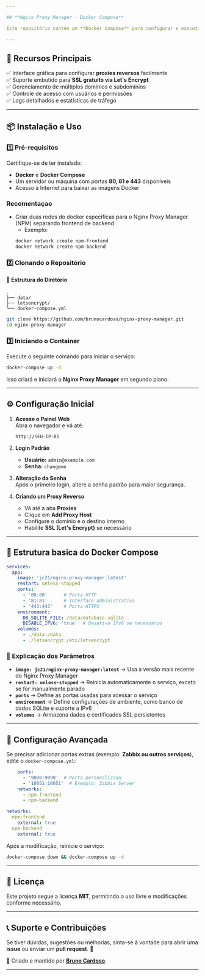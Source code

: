 ```yaml
---

## **Nginx Proxy Manager - Docker Compose**

Este repositório contém um **Docker Compose** para configurar e executar o **[Nginx Proxy Manager](https://github.com/NginxProxyManager/nginx-proxy-manager)**, uma interface gráfica para gerenciamento de proxies reversos com suporte a **Let's Encrypt**, múltiplos domínios e configuração simplificada.

---
```


## **📌 Recursos Principais**
✅ Interface gráfica para configurar **proxies reversos** facilmente  
✅ Suporte embutido para **SSL gratuito via Let's Encrypt**  
✅ Gerenciamento de múltiplos domínios e subdomínios  
✅ Controle de acesso com usuários e permissões  
✅ Logs detalhados e estatísticas de tráfego  

---

## **📦 Instalação e Uso**
### **1️⃣ Pré-requisitos**
Certifique-se de ter instalado:
- **Docker** e **Docker Compose**  
- Um servidor ou máquina com portas **80, 81 e 443** disponíveis  
- Acesso à Internet para baixar as imagens Docker  

### **Recomentaçao**
- Criar duas redes do docker especificas para o Nginx Proxy Manager (NPM) separando frontend de backend
    - Exemplo:
    ```bash
    docker network create npm-frontend
    docker network create npm-backend
    ```

### **2️⃣ Clonando o Repositório**
#### 📁 Estrutura do Diretório

```
.
├── data/
├── letsencrypt/
└── docker-compose.yml
```
```bash
git clone https://github.com/brunocardoso/nginx-proxy-manager.git
cd nginx-proxy-manager
```

### **3️⃣ Iniciando o Container**
Execute o seguinte comando para iniciar o serviço:
```bash
docker-compose up -d
```
Isso criará e iniciará o **Nginx Proxy Manager** em segundo plano.

---

## **⚙️ Configuração Inicial**
1. **Acesse o Painel Web**  
   Abra o navegador e vá até:
   ```
   http://SEU-IP:81
   ```
2. **Login Padrão**  
   - **Usuário:** `admin@example.com`  
   - **Senha:** `changeme`  

3. **Alteração da Senha**  
   Após o primeiro login, altere a senha padrão para maior segurança.

4. **Criando um Proxy Reverso**
   - Vá até a aba **Proxies**
   - Clique em **Add Proxy Host**
   - Configure o domínio e o destino interno
   - Habilite **SSL (Let's Encrypt)** se necessário

---

## **📂 Estrutura basica do Docker Compose**
```yaml
services:
  app:
    image: 'jc21/nginx-proxy-manager:latest'
    restart: unless-stopped
    ports:
      - '80:80'      # Porta HTTP
      - '81:81'      # Interface administrativa
      - '443:443'    # Porta HTTPS
    environment:
      DB_SQLITE_FILE: /data/database.sqlite
      DISABLE_IPV6: 'true'  # Desativa IPv6 se necessário
    volumes:
      - ./data:/data
      - ./letsencrypt:/etc/letsencrypt
```

### **📌 Explicação dos Parâmetros**
- **`image: jc21/nginx-proxy-manager:latest`** → Usa a versão mais recente do Nginx Proxy Manager
- **`restart: unless-stopped`** → Reinicia automaticamente o serviço, exceto se for manualmente parado
- **`ports`** → Define as portas usadas para acessar o serviço
- **`environment`** → Define configurações de ambiente, como banco de dados SQLite e suporte a IPv6
- **`volumes`** → Armazena dados e certificados SSL persistentes

---

## **🔧 Configuração Avançada**
Se precisar adicionar portas extras (exemplo: **Zabbix ou outros serviços**), edite o `docker-compose.yml`:
```yaml
    ports:
      - '9090:9090'  # Porta personalizada
      - '10051:10051'  # Exemplo: Zabbix Server
    networks:
      - npm-frontend
      - npm-backend

networks:
  npm-frontend
    external: true
  npm-backend
    external: true
```
Após a modificação, reinicie o serviço:
```bash
docker-compose down && docker-compose up -d
```

---

## **📜 Licença**
Este projeto segue a licença **MIT**, permitindo o uso livre e modificações conforme necessário.

---

## **📞 Suporte e Contribuições**
Se tiver dúvidas, sugestões ou melhorias, sinta-se à vontade para abrir uma **issue** ou enviar um **pull request**. 🚀

📩 Criado e mantido por **[Bruno Cardoso](https://github.com/brunocardosobc)**.

---